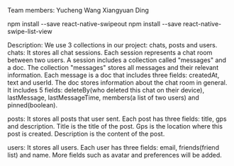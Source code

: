 Team members:
Yucheng Wang
Xiangyuan Ding


npm install --save react-native-swipeout 
npm install --save react-native-swipe-list-view

Description: We use 3 collections in our project: chats, posts and users.
chats: 
It stores all chat sessions. Each session represents a chat room between two users. A session includes a collection called "messages" and a doc. 
    The collection "messages" stores all messages and their relevant information. Each message is a doc that includes three fields: createdAt, text and userId.
    The doc stores information about the chat room in general. It includes 5 fields: deleteBy(who deleted this chat on their device), lastMessage, lastMessageTime, members(a list of two users) and pinned(boolean).

posts:
It stores all posts that user sent. Each post has three fields: title, gps and description. Title is the title of the post. Gps is the location where this post is created. Description is the content of the post.

users:
It stores all users. Each user has three fields: email, friends(friend list) and name. More fields such as avatar and preferences will be added.